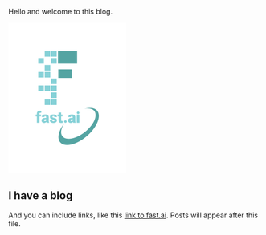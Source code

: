 Hello and welcome to this blog. 

![Image of fast.ai logo](images/logo.png)

## I have a blog

And you can include links, like this [link to fast.ai](https://www.fast.ai). Posts will appear after this file. 
